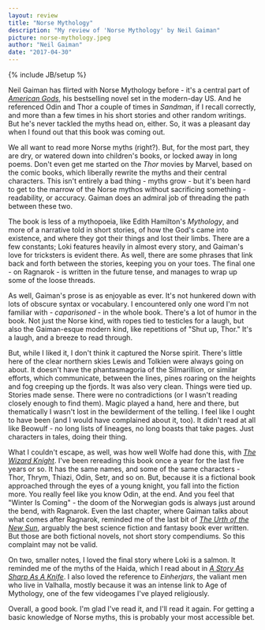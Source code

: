 ```yaml
---
layout: review
title: "Norse Mythology"
description: "My review of 'Norse Mythology' by Neil Gaiman"
picture: norse-mythology.jpeg
author: "Neil Gaiman"
date: "2017-04-30"
---
```

{% include JB/setup %}

Neil Gaiman has flirted with Norse Mythology before - it's a central part of [_American Gods_](http://amzn.to/2oYq4wQ), his bestselling novel set in the modern-day US. And he referenced Odin and Thor a couple of times in _Sandman_, if I recall correctly, and more than a few times in his short stories and other random writings. But he's never tackled the myths head on, either. So, it was a pleasant day when I found out that this book was coming out.

We all want to read more Norse myths (right?). But, for the most part, they are dry, or watered down into children's books, or locked away in long poems. Don't even get me started on the _Thor_ movies by Marvel, based on the comic books, which liberally rewrite the myths and their central characters. This isn't entirely a bad thing - myths grow - but it's been hard to get to the marrow of the Norse mythos without sacrificing something - readability, or accuracy. Gaiman does an admiral job of threading the path between these two.

The book is less of a mythopoeia, like Edith Hamilton's _Mythology_, and more of a narrative told in short stories, of how the God's came into existence, and where they got their things and lost their limbs. There are a few constants; Loki features heavily in almost every story, and Gaiman's love for tricksters is evident there. As well, there are some phrases that link back and forth between the stories, keeping you on your toes. The final one - on Ragnarok - is written in the future tense, and manages to wrap up some of the loose threads.

As well, Gaiman's prose is as enjoyable as ever. It's not hunkered down with lots of obscure syntax or vocabulary. I encountered only one word I'm not familiar with - _caparisoned_ - in the whole book. There's a lot of humor in the book. Not just the Norse kind, with ropes tied to testicles for a laugh, but also the Gaiman-esque modern kind, like repetitions of "Shut up, Thor." It's a laugh, and a breeze to read through.

But, while I liked it, I don't think it captured the Norse spirit. There's little here of the clear northern skies Lewis and Tolkien were always going on about. It doesn't have the phantasmagoria of the Silmarillion, or similar efforts, which communicate, between the lines, pines roaring on the heights and fog creeping up the fjords. It was also very clean. Things were tied up. Stories made sense. There were no contradictions (or I wasn't reading closely enough to find them). Magic played a hand, here and there, but thematically I wasn't lost in the bewilderment of the telling. I feel like I ought to have been (and I would have complained about it, too). It didn't read at all like Beowulf - no long lists of lineages, no long boasts that take pages. Just characters in tales, doing their thing.

What I couldn't escape, as well, was how well Wolfe had done this, with [_The Wizard Knight_](http://amzn.to/2qmhIjL). I've been rereading this book once a year for the last five years or so. It has the same names, and some of the same characters - Thor, Thrym, Thiazi, Odin, Setr, and so on. But, because it is a fictional book approached through the eyes of a young knight, you fall into the fiction more. You really feel like you know Odin, at the end. And you feel that "Winter Is Coming" - the doom of the Norwegian gods is always just around the bend, with Ragnarok. Even the last chapter, where Gaiman talks about what comes after Ragnarok, reminded me of the last bit of [_The Urth of the New Sun_](http://amzn.to/2pkCUrF), arguably the best science fiction and fantasy book ever written. But those are both fictional novels, not short story compendiums. So this complaint may not be valid.

On two, smaller notes, I loved the final story where Loki is a salmon. It reminded me of the myths of the Haida, which I read about in [_A Story As Sharp As A Knife_](http://amzn.to/2oVPIBo). I also loved the reference to _Einherjars_, the valiant men who live in Valhalla, mostly because it was an intense link to Age of Mythology, one of the few videogames I've played religiously.

Overall, a good book. I'm glad I've read it, and I'll read it again. For getting a basic knowledge of Norse myths, this is probably your most accessible bet.

